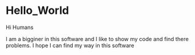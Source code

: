 # Hello_World



 Hi Humans



I am a bigginer in this software and I like to show my code and find there problems.
I hope I can find my way in this software

